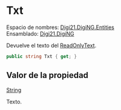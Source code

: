 # Txt

Espacio de nombres: [Digi21.DigiNG.Entities](../../../)  
Ensamblado: [Digi21.DigiNG](../../../../)

Devuelve el texto del [ReadOnlyText](../).

```csharp
public string Txt { get; }
```

## Valor de la propiedad

[String](https://docs.microsoft.com/en-us/dotnet/api/system.string?view=net-5.0)

Texto.



